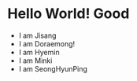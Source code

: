 # Hello World! Good
- I am Jisang
- I am Doraemong!
- I am Hyemin
- I am Minki
- I am SeongHyunPing
